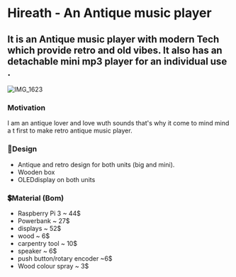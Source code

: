 # Hireath - An Antique music player 

It is an Antique music player with modern Tech which provide retro and old vibes. It also has an detachable mini mp3 player for an individual use .
---
![IMG_1623](https://github.com/user-attachments/assets/f8b4f180-7298-4c4a-980c-25c9faa83065)


### Motivation 
I am an antique lover and love wuth sounds that's why it come to mind mind a t first to make retro antique music player.

### 💭Design
- Antique and retro design for both units (big and mini).
- Wooden box 
- OLEDdisplay on both units

### 💲Material (Bom)
- Raspberry Pi 3 ~ 44$
- Powerbank ~ 27$
- displays ~ 52$
- wood ~ 6$
- carpentry tool ~ 10$
- speaker ~ 6$
- push button/rotary encoder ~6$
- Wood colour spray ~ 3$




